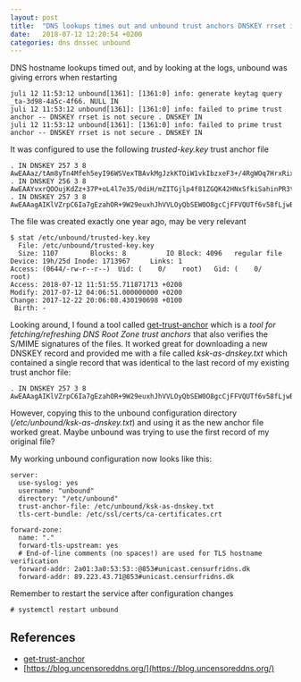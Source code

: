 ```yaml
---
layout: post
title:  "DNS lookups times out and unbound trust anchors DNSKEY rrset is not secure"
date:   2018-07-12 12:20:54 +0200
categories: dns dnssec unbound
---
```


DNS hostname lookups timed out, and by looking at the logs, unbound was giving
errors when restarting

    juli 12 11:53:12 unbound[1361]: [1361:0] info: generate keytag query _ta-3d98-4a5c-4f66. NULL IN
    juli 12 11:53:12 unbound[1361]: [1361:0] info: failed to prime trust anchor -- DNSKEY rrset is not secure . DNSKEY IN
    juli 12 11:53:12 unbound[1361]: [1361:0] info: failed to prime trust anchor -- DNSKEY rrset is not secure . DNSKEY IN

It was configured to use the following *trusted-key.key* trust anchor file

    . IN DNSKEY 257 3 8 AwEAAaz/tAm8yTn4Mfeh5eyI96WSVexTBAvkMgJzkKTOiW1vkIbzxeF3+/4RgWOq7HrxRixHlFlExOLAJr5emLvN7SWXgnLh4+B5xQlNVz8Og8kvArMtNROxVQuCaSnIDdD5LKyWbRd2n9WGe2R8PzgCmr3EgVLrjyBxWezF0jLHwVN8efS3rCj/EWgvIWgb9tarpVUDK/b58Da+sqqls3eNbuv7pr+eoZG+SrDK6nWeL3c6H5Apxz7LjVc1uTIdsIXxuOLYA4/ilBmSVIzuDWfdRUfhHdY6+cn8HFRm+2hM8AnXGXws9555KrUB5qihylGa8subX2Nn6UwNR1AkUTV74bU=
    . IN DNSKEY 256 3 8 AwEAAYvxrQOOujKdZz+37P+oL4l7e35/0diH/mZITGjlp4f81ZGQK42HNxSfkiSahinPR3t0YQhjC393NX4TorSiTJy76TBWddNOkC/IaGqcb4erU+nQ75k2Lf0oIpA7qTCk3UkzYBqhKDHHAr2UditE7uFLDcoX4nBLCoaH5FtfxhUqyTlRu0RBXAEuKO+rORTFP0XgA5vlzVmXtwCkb9G8GknHuO1jVAwu3syPRVHErIbaXs1+jahvWWL+Do4wd+lA+TL3+pUk+zKTD2ncq7ZbJBZddo9T7PZjvntWJUzIHIMWZRFAjpi+V7pgh0o1KYXZgDUbiA1s9oLAL1KLSdmoIYM=
    . IN DNSKEY 257 3 8 AwEAAagAIKlVZrpC6Ia7gEzahOR+9W29euxhJhVVLOyQbSEW0O8gcCjFFVQUTf6v58fLjwBd0YI0EzrAcQqBGCzh/RStIoO8g0NfnfL2MTJRkxoXbfDaUeVPQuYEhg37NZWAJQ9VnMVDxP/VHL496M/QZxkjf5/Efucp2gaDX6RS6CXpoY68LsvPVjR0ZSwzz1apAzvN9dlzEheX7ICJBBtuA6G3LQpzW5hOA2hzCTMjJPJ8LbqF6dsV6DoBQzgul0sGIcGOYl7OyQdXfZ57relSQageu+ipAdTTJ25AsRTAoub8ONGcLmqrAmRLKBP1dfwhYB4N7knNnulqQxA+Uk1ihz0=

The file was created exactly one year ago, may be very relevant

    $ stat /etc/unbound/trusted-key.key
      File: /etc/unbound/trusted-key.key
      Size: 1107      	Blocks: 8          IO Block: 4096   regular file
    Device: 19h/25d	Inode: 1713967     Links: 1
    Access: (0644/-rw-r--r--)  Uid: (    0/    root)   Gid: (    0/    root)
    Access: 2018-07-12 11:51:55.711871713 +0200
    Modify: 2017-07-12 04:06:51.000000000 +0200
    Change: 2017-12-22 20:06:08.430190698 +0100
     Birth: -


Looking around, I found a tool called [get-trust-anchor][] which is a *tool
for fetching/refreshing DNS Root Zone trust anchors* that also verifies
the S/MIME signatures of the files.
It worked great for downloading a new DNSKEY record and provided me with
a file called *ksk-as-dnskey.txt* which contained a single record that was
identical to the last record of my existing trust anchor file:

    . IN DNSKEY 257 3 8 AwEAAagAIKlVZrpC6Ia7gEzahOR+9W29euxhJhVVLOyQbSEW0O8gcCjFFVQUTf6v58fLjwBd0YI0EzrAcQqBGCzh/RStIoO8g0NfnfL2MTJRkxoXbfDaUeVPQuYEhg37NZWAJQ9VnMVDxP/VHL496M/QZxkjf5/Efucp2gaDX6RS6CXpoY68LsvPVjR0ZSwzz1apAzvN9dlzEheX7ICJBBtuA6G3LQpzW5hOA2hzCTMjJPJ8LbqF6dsV6DoBQzgul0sGIcGOYl7OyQdXfZ57relSQageu+ipAdTTJ25AsRTAoub8ONGcLmqrAmRLKBP1dfwhYB4N7knNnulqQxA+Uk1ihz0=

However, copying this to the unbound configuration directory
(*/etc/unbound/ksk-as-dnskey.txt*) and using it as the new anchor file worked
great. Maybe unbound was trying to use the first record of my original file?

My working unbound configuration now looks like this:

    server:
      use-syslog: yes
      username: "unbound"
      directory: "/etc/unbound"
      trust-anchor-file: /etc/unbound/ksk-as-dnskey.txt
      tls-cert-bundle: /etc/ssl/certs/ca-certificates.crt

    forward-zone:
      name: "."
      forward-tls-upstream: yes
      # End-of-line comments (no spaces!) are used for TLS hostname verification
      forward-addr: 2a01:3a0:53:53::@853#unicast.censurfridns.dk
      forward-addr: 89.223.43.71@853#unicast.censurfridns.dk

Remember to restart the service after configuration changes

    # systemctl restart unbound

## References
- [get-trust-anchor][]
- [https://blog.uncensoreddns.org/](https://blog.uncensoreddns.org/)

[get-trust-anchor]: https://github.com/iana-org/get-trust-anchor
